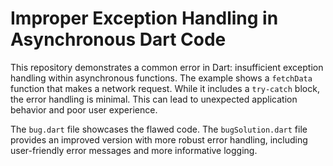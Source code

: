 # Improper Exception Handling in Asynchronous Dart Code

This repository demonstrates a common error in Dart: insufficient exception handling within asynchronous functions.  The example shows a `fetchData` function that makes a network request.  While it includes a `try-catch` block, the error handling is minimal.  This can lead to unexpected application behavior and poor user experience.

The `bug.dart` file showcases the flawed code.  The `bugSolution.dart` file provides an improved version with more robust error handling, including user-friendly error messages and more informative logging.